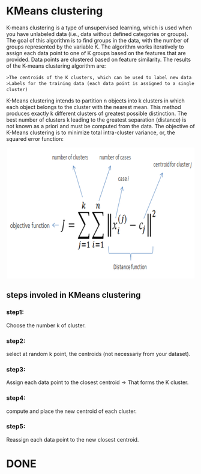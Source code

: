 # KMeans clustering

K-means clustering is a type of unsupervised learning, which is used when you have unlabeled data (i.e., data without defined categories or groups). The goal of this algorithm is to find groups in the data, with the number of groups represented by the variable K. The algorithm works iteratively to assign each data point to one of K groups based on the features that are provided. Data points are clustered based on feature similarity. The results of the K-means clustering algorithm are:

    >The centroids of the K clusters, which can be used to label new data
    >Labels for the training data (each data point is assigned to a single cluster)

K-Means clustering intends to partition n objects into k clusters in which each object belongs to the cluster with the nearest mean. This method produces exactly k different clusters of greatest possible distinction. The best number of clusters k leading to the greatest separation (distance) is not known as a priori and must be computed from the data. The objective of K-Means clustering is to minimize total intra-cluster variance, or, the squared error function: 

<p align = "center">
    <img width = "500" height = "350" src = "https://github.com/Balajisivakumar92/100_DAYS_OF_ML_CHALLENGE/blob/master/ML%20code-s/Day%2018-%20KMeans/img/distances.png">
</p>

## steps involed in KMeans clustering 

### step1:
Choose the number k of cluster.

### step2:
select at random k point, the centroids (not necessariy from your dataset).

### step3:
Assign each data point to the closest centroid -> That forms the K cluster.

### step4:
compute and place the new centroid of each cluster.

### step5:
Reassign each data point to the new closest centroid.

# DONE
